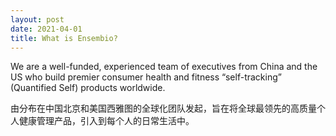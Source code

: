 ```yaml
---
layout: post
date: 2021-04-01
title: What is Ensembio?
---
```

We are a well-funded, experienced team of executives from China and the US who build premier consumer health and fitness “self-tracking” (Quantified Self) products worldwide.

由分布在中国北京和美国西雅图的全球化团队发起，旨在将全球最领先的高质量个人健康管理产品，引入到每个人的日常生活中。
